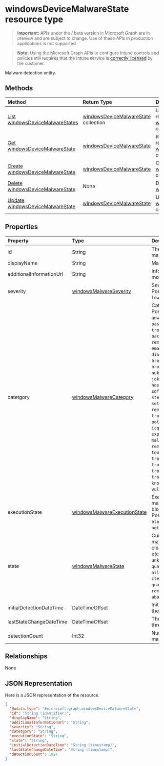 ﻿# windowsDeviceMalwareState resource type

> **Important:** APIs under the / beta version in Microsoft Graph are in preview and are subject to change. Use of these APIs in production applications is not supported.

> **Note:** Using the Microsoft Graph APIs to configure Intune controls and policies still requires that the Intune service is [correctly licensed](https://go.microsoft.com/fwlink/?linkid=839381) by the customer.

Malware detection entity.
## Methods
|Method|Return Type|Description|
|:---|:---|:---|
|[List windowsDeviceMalwareStates](../api/intune_devices_windowsdevicemalwarestate_list.md)|[windowsDeviceMalwareState](../resources/intune_devices_windowsdevicemalwarestate.md) collection|List properties and relationships of the [windowsDeviceMalwareState](../resources/intune_devices_windowsdevicemalwarestate.md) objects.|
|[Get windowsDeviceMalwareState](../api/intune_devices_windowsdevicemalwarestate_get.md)|[windowsDeviceMalwareState](../resources/intune_devices_windowsdevicemalwarestate.md)|Read properties and relationships of the [windowsDeviceMalwareState](../resources/intune_devices_windowsdevicemalwarestate.md) object.|
|[Create windowsDeviceMalwareState](../api/intune_devices_windowsdevicemalwarestate_create.md)|[windowsDeviceMalwareState](../resources/intune_devices_windowsdevicemalwarestate.md)|Create a new [windowsDeviceMalwareState](../resources/intune_devices_windowsdevicemalwarestate.md) object.|
|[Delete windowsDeviceMalwareState](../api/intune_devices_windowsdevicemalwarestate_delete.md)|None|Deletes a [windowsDeviceMalwareState](../resources/intune_devices_windowsdevicemalwarestate.md).|
|[Update windowsDeviceMalwareState](../api/intune_devices_windowsdevicemalwarestate_update.md)|[windowsDeviceMalwareState](../resources/intune_devices_windowsdevicemalwarestate.md)|Update the properties of a [windowsDeviceMalwareState](../resources/intune_devices_windowsdevicemalwarestate.md) object.|

## Properties
|Property|Type|Description|
|:---|:---|:---|
|id|String|The unique Identifier. This is malware id.|
|displayName|String|Malware name|
|additionalInformationUrl|String|Information URL to learn more about the malware|
|severity|[windowsMalwareSeverity](../resources/intune_devices_windowsmalwareseverity.md)|Severity of the malware. Possible values are: `unknown`, `low`, `moderate`, `high`, `severe`.|
|catetgory|[windowsMalwareCategory](../resources/intune_devices_windowsmalwarecategory.md)|Category of the malware. Possible values are: `invalid`, `adware`, `spyware`, `passwordStealer`, `trojanDownloader`, `worm`, `backdoor`, `remoteAccessTrojan`, `trojan`, `emailFlooder`, `keylogger`, `dialer`, `monitoringSoftware`, `browserModifier`, `cookie`, `browserPlugin`, `aolExploit`, `nuker`, `securityDisabler`, `jokeProgram`, `hostileActiveXControl`, `softwareBundler`, `stealthNotifier`, `settingsModifier`, `toolBar`, `remoteControlSoftware`, `trojanFtp`, `potentialUnwantedSoftware`, `icqExploit`, `trojanTelnet`, `exploit`, `filesharingProgram`, `malwareCreationTool`, `remote_Control_Software`, `tool`, `trojanDenialOfService`, `trojanDropper`, `trojanMassMailer`, `trojanMonitoringSoftware`, `trojanProxyServer`, `virus`, `known`, `unknown`, `spp`, `behavior`, `vulnerability`, `policy`.|
|executionState|[windowsMalwareExecutionState](../resources/intune_devices_windowsmalwareexecutionstate.md)|Execution status of the malware like blocked/executing etc. Possible values are: `unknown`, `blocked`, `allowed`, `running`, `notRunning`.|
|state|[windowsMalwareState](../resources/intune_devices_windowsmalwarestate.md)|Current status of the malware like cleaned/quarantined/allowed etc. Possible values are: `unknown`, `detected`, `cleaned`, `quarantined`, `removed`, `allowed`, `blocked`, `cleanFailed`, `quarantineFailed`, `removeFailed`, `allowFailed`, `abandoned`, `blockFailed`.|
|initialDetectionDateTime|DateTimeOffset|Initial detection datetime of the malware|
|lastStateChangeDateTime|DateTimeOffset|The last time this particular threat was changed|
|detectionCount|Int32|Number of times the malware is detected|

## Relationships
None
## JSON Representation
Here is a JSON representation of the resource.
<!-- {
  "blockType": "resource",
  "keyProperty": "id",
  "@odata.type": "microsoft.graph.windowsDeviceMalwareState"
}
-->
``` json
{
  "@odata.type": "#microsoft.graph.windowsDeviceMalwareState",
  "id": "String (identifier)",
  "displayName": "String",
  "additionalInformationUrl": "String",
  "severity": "String",
  "catetgory": "String",
  "executionState": "String",
  "state": "String",
  "initialDetectionDateTime": "String (timestamp)",
  "lastStateChangeDateTime": "String (timestamp)",
  "detectionCount": 1024
}
```



